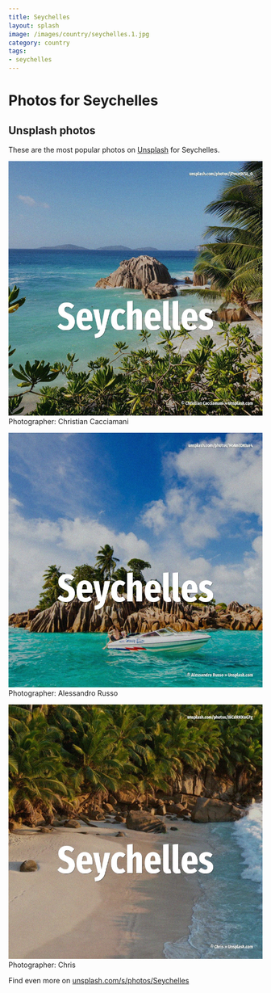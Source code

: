 ```yaml
---
title: Seychelles
layout: splash
image: /images/country/seychelles.1.jpg
category: country
tags:
- seychelles
---
```

# Photos for Seychelles
 
## Unsplash photos
These are the most popular photos on [Unsplash](https://unsplash.com) for Seychelles.
 
![Seychelles](/images/country/seychelles.1.jpg)
Photographer:  Christian Cacciamani
 
![Seychelles](/images/country/seychelles.2.jpg)
Photographer:  Alessandro Russo
 
![Seychelles](/images/country/seychelles.3.jpg)
Photographer:  Chris
 
Find even more on [unsplash.com/s/photos/Seychelles](https://unsplash.com/s/photos/Seychelles)
 
